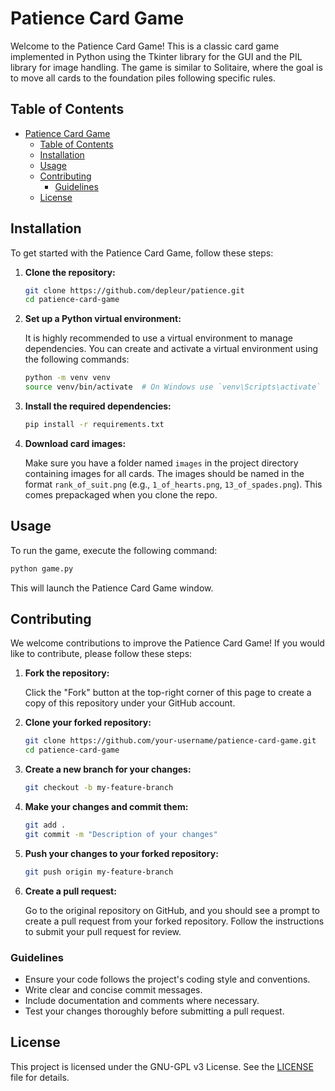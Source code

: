 # Patience Card Game

Welcome to the Patience Card Game! This is a classic card game implemented in Python using the Tkinter library for the GUI and the PIL library for image handling. The game is similar to Solitaire, where the goal is to move all cards to the foundation piles following specific rules.

## Table of Contents

- [Patience Card Game](#patience-card-game)
  - [Table of Contents](#table-of-contents)
  - [Installation](#installation)
  - [Usage](#usage)
  - [Contributing](#contributing)
    - [Guidelines](#guidelines)
  - [License](#license)

## Installation

To get started with the Patience Card Game, follow these steps:

1. **Clone the repository:**

   ```sh
   git clone https://github.com/depleur/patience.git
   cd patience-card-game
   ```

2. **Set up a Python virtual environment:**

   It is highly recommended to use a virtual environment to manage dependencies. You can create and activate a virtual environment using the following commands:

   ```sh
   python -m venv venv
   source venv/bin/activate  # On Windows use `venv\Scripts\activate`
   ```

3. **Install the required dependencies:**

   ```sh
   pip install -r requirements.txt
   ```

4. **Download card images:**

   Make sure you have a folder named `images` in the project directory containing images for all cards. The images should be named in the format `rank_of_suit.png` (e.g., `1_of_hearts.png`, `13_of_spades.png`). This comes prepackaged when you clone the repo.

## Usage

To run the game, execute the following command:

```sh
python game.py
```

This will launch the Patience Card Game window.

## Contributing

We welcome contributions to improve the Patience Card Game! If you would like to contribute, please follow these steps:

1. **Fork the repository:**

   Click the "Fork" button at the top-right corner of this page to create a copy of this repository under your GitHub account.

2. **Clone your forked repository:**

   ```sh
   git clone https://github.com/your-username/patience-card-game.git
   cd patience-card-game
   ```

3. **Create a new branch for your changes:**

   ```sh
   git checkout -b my-feature-branch
   ```

4. **Make your changes and commit them:**

   ```sh
   git add .
   git commit -m "Description of your changes"
   ```

5. **Push your changes to your forked repository:**

   ```sh
   git push origin my-feature-branch
   ```

6. **Create a pull request:**

   Go to the original repository on GitHub, and you should see a prompt to create a pull request from your forked repository. Follow the instructions to submit your pull request for review.

### Guidelines

- Ensure your code follows the project's coding style and conventions.
- Write clear and concise commit messages.
- Include documentation and comments where necessary.
- Test your changes thoroughly before submitting a pull request.

## License

This project is licensed under the GNU-GPL v3 License. See the [LICENSE](LICENSE) file for details.
